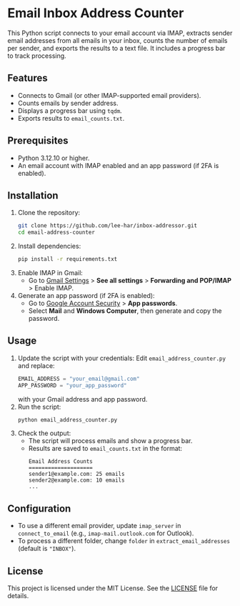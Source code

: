 # Email Inbox Address Counter

This Python script connects to your email account via IMAP, extracts sender email addresses from all emails in your inbox, counts the number of emails per sender, and exports the results to a text file. It includes a progress bar to track processing.

## Features
- Connects to Gmail (or other IMAP-supported email providers).
- Counts emails by sender address.
- Displays a progress bar using `tqdm`.
- Exports results to `email_counts.txt`.

## Prerequisites
- Python 3.12.10 or higher.
- An email account with IMAP enabled and an app password (if 2FA is enabled).

## Installation
1. Clone the repository:
   ```bash
   git clone https://github.com/lee-har/inbox-addressor.git
   cd email-address-counter
   ```
2. Install dependencies:
   ```bash
   pip install -r requirements.txt
   ```
3. Enable IMAP in Gmail:
   - Go to [Gmail Settings](https://mail.google.com/) > **See all settings** > **Forwarding and POP/IMAP** > Enable IMAP.
4. Generate an app password (if 2FA is enabled):
   - Go to [Google Account Security](https://myaccount.google.com/security) > **App passwords**.
   - Select **Mail** and **Windows Computer**, then generate and copy the password.

## Usage
1. Update the script with your credentials:
   Edit `email_address_counter.py` and replace:
   ```python
   EMAIL_ADDRESS = "your_email@gmail.com"
   APP_PASSWORD = "your_app_password"
   ```
   with your Gmail address and app password.
2. Run the script:
   ```bash
   python email_address_counter.py
   ```
3. Check the output:
   - The script will process emails and show a progress bar.
   - Results are saved to `email_counts.txt` in the format:
     ```
     Email Address Counts
     ====================
     sender1@example.com: 25 emails
     sender2@example.com: 10 emails
     ...
     ```

## Configuration
- To use a different email provider, update `imap_server` in `connect_to_email` (e.g., `imap-mail.outlook.com` for Outlook).
- To process a different folder, change `folder` in `extract_email_addresses` (default is `"INBOX"`).

## License
This project is licensed under the MIT License. See the [LICENSE](LICENSE) file for details.
